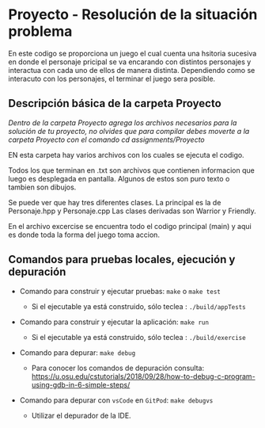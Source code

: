 # Proyecto - Resolución de la situación problema
En este codigo se proporciona un juego el cual cuenta una hsitoria sucesiva en donde el personaje pricipal se va encarando con distintos personajes y interactua con cada uno de ellos de manera distinta. Dependiendo como se interacuto con los personajes, el terminar el juego sera posible. 

## Descripción básica de la carpeta Proyecto

*Dentro de la carpeta Proyecto agrega los archivos necesarios para la solución de tu proyecto, no olvides que para compilar debes moverte a la carpeta Proyecto con el comando cd assignments/Proyecto*

EN esta carpeta hay varios archivos con los cuales se ejecuta el codigo. 

Todos los que terminan en .txt son archivos que contienen informacion que luego es desplegada en pantalla. Algunos de estos son puro texto o tambien son dibujos. 

Se puede ver que hay tres diferentes clases. La principal es la de Personaje.hpp y Personaje.cpp 
Las clases derivadas son Warrior y Friendly. 

En el archivo excercise se encuentra todo el codigo principal (main) y aqui es donde toda la forma del juego toma accion. 

## Comandos para pruebas locales, ejecución y depuración

- Comando para construir y ejecutar pruebas: `make` o `make test`
    * Si el ejecutable ya está construido, sólo teclea : `./build/appTests`

- Comando para construir y ejecutar la aplicación: `make run` 
    * Si el ejecutable ya está construido, sólo teclea : `./build/exercise`

- Comando para depurar: `make debug`
    * Para conocer los comandos de depuración consulta:
     https://u.osu.edu/cstutorials/2018/09/28/how-to-debug-c-program-using-gdb-in-6-simple-steps/
     
- Comando para depurar con `vsCode` en `GitPod`: `make debugvs` 
    * Utilizar el depurador de la IDE.     